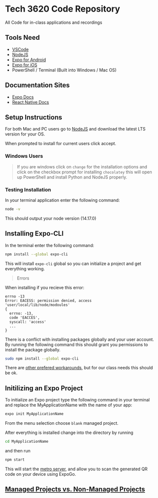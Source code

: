 # Tech 3620 Code Repository

All Code for in-class applications and recordings

## Tools Need

- [VSCode](https://code.visualstudio.com/)
- [NodeJS](https://nodejs.org/en/)
- [Expo for Android](https://play.google.com/store/apps/details?id=host.exp.exponent&hl=en_US&gl=US)
- [Expo for iOS](https://apps.apple.com/us/app/expo-go/id982107779)
- PowerShell / Terminal (Built into Windows / Mac OS)

## Documentation Sites
- [Expo Docs](https://docs.expo.dev/index.html)
- [React Native Docs](https://reactnative.dev/docs/getting-started)

## Setup Instructions

For both Mac and PC users go to [NodeJS](https://nodejs.org/en/) and download the latest LTS version for your OS.

When prompted to install for current users click accept.

### Windows Users

> If you are windows click on `change` for the installation options and click on the checkbox prompt for installing `chocolatey` this will open up PowerShell and install Python and NodeJS properly.

### Testing Installation

In your terminal application enter the following command:

```bash
node -v
```

This should output your node version (14.17.0)

## Installing Expo-CLI

In the terminal enter the following command:

```bash
npm install --global expo-cli
```

This will install `expo-cli` global so you can initialize a project and get everything working.

> Errors

When installing if you recieve this error:

```
errno -13
Error: EACESS: permission denied, access 'user/local/lib/node/modoules'
{
  errno: -13,
  code 'EACCES',
  syscall: 'access'
  ...
}
```

There is a conflict with installing packages globally and your user account. By running the following command this should grant you permissions to install the package globally. 

```bash
sudo npm install --global expo-cli
```

There are [other prefered workarounds](https://stackoverflow.com/questions/48910876/error-eacces-permission-denied-access-usr-local-lib-node-modules), but for our class needs this should be ok.


## Initilizing an Expo Project

To initialize an Expo project type the following command in your terminal and replace the MyApplicationName with the name of your app:

```bash
expo init MyApplicationName
```

From the menu selection choose `blank` managed project.

After everything is installed change into the directory by running

```bash
cd MyApplicationName
```

and then run

```bash
npm start
```

This will start the [metro server](http://localhost:19002/), and allow you to scan the generated QR code on your device using ExpoGo.

## [Managed Projects vs. Non-Managed Projects](https://docs.expo.dev/introduction/managed-vs-bare/)